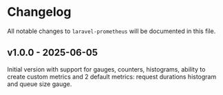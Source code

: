 # Changelog

All notable changes to `laravel-prometheus` will be documented in this file.

## v1.0.0 - 2025-06-05

Initial version with support for gauges, counters, histograms, ability to create custom metrics and 2 default metrics: request durations histogram and queue size gauge.

